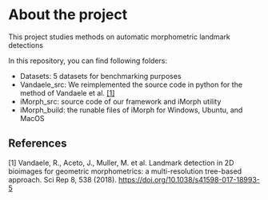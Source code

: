 # About the project
This project studies methods on automatic morphometric landmark detections

In this repository, you can find following folders:

* Datasets: 5 datasets for benchmarking purposes
* Vandaele_src: We reimplemented the source code in python for the method of Vandaele et al. [[1]](#1) 
* iMorph_src: source code of our framework and iMorph utility
* iMorph_build: the runable files of iMorph for Windows, Ubuntu, and MacOS

## References
<a id="1">[1]</a> 
Vandaele, R., Aceto, J., Muller, M. et al. Landmark detection in 2D bioimages for geometric morphometrics: a multi-resolution tree-based approach. Sci Rep 8, 538 (2018). https://doi.org/10.1038/s41598-017-18993-5